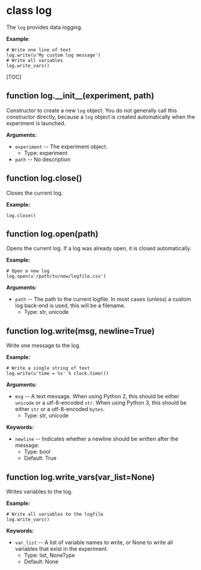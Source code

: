 <div class="ClassDoc YAMLDoc" id="log" markdown="1">

# class __log__

The `log` provides data logging.

__Example__:

~~~ .python
# Write one line of text
log.write(u'My custom log message')
# Write all variables
log.write_vars()
~~~

[TOC]

<div class="FunctionDoc YAMLDoc" id="log-__init__" markdown="1">

## function __log\.\_\_init\_\___\(experiment, path\)

Constructor to create a new `log` object. You do not generally call this constructor directly, because a `log` object is created automatically when the experiment is launched.

__Arguments:__

- `experiment` -- The experiment object.
	- Type: experiment
- `path` -- No description

</div>

<div class="FunctionDoc YAMLDoc" id="log-close" markdown="1">

## function __log\.close__\(\)

Closes the current log.

__Example:__

~~~ .python
log.close()
~~~

</div>

<div class="FunctionDoc YAMLDoc" id="log-open" markdown="1">

## function __log\.open__\(path\)

Opens the current log. If a log was already open, it is closed automatically.

__Example:__

~~~ .python
# Open a new log
log.open(u'/path/to/new/logfile.csv')
~~~

__Arguments:__

- `path` -- The path to the current logfile. In most cases (unless) a custom log back-end is used, this will be a filename.
	- Type: str, unicode

</div>

<div class="FunctionDoc YAMLDoc" id="log-write" markdown="1">

## function __log\.write__\(msg, newline=True\)

Write one message to the log.

__Example:__

~~~ .python
# Write a single string of text
log.write(u'time = %s' % clock.time())
~~~

__Arguments:__

- `msg` -- A text message. When using Python 2, this should be either `unicode` or a utf-8-encoded `str`. When using Python 3, this should be either `str` or a utf-8-encoded `bytes`.
	- Type: str, unicode

__Keywords:__

- `newline` -- Indicates whether a newline should be written after the message.
	- Type: bool
	- Default: True

</div>

<div class="FunctionDoc YAMLDoc" id="log-write_vars" markdown="1">

## function __log\.write\_vars__\(var\_list=None\)

Writes variables to the log.

__Example:__

~~~ .python
# Write all variables to the logfile
log.write_vars()
~~~

__Keywords:__

- `var_list` -- A list of variable names to write, or None to write all variables that exist in the experiment.
	- Type: list, NoneType
	- Default: None

</div>

</div>


